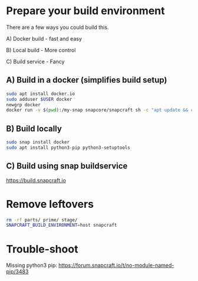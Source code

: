 # Prepare your build environment

There are a few ways you could build this.

A) Docker build - fast and easy

B) Local build - More control

C) Build service - Fancy

## A) Build in a docker (simplifies build setup)
```bash
sudo apt install docker.io
sudo adduser $USER docker
newgrp docker 
docker run -v $(pwd):/my-snap snapcore/snapcraft sh -c "apt update && cd /my-snap && snapcraft"
```

## B) Build locally
```bash
sudo snap install docker
sudo apt install python3-pip python3-setuptools
```

## C) Build using snap buildservice
https://build.snapcraft.io


# Remove leftovers
```bash
rm -rf parts/ prime/ stage/ 
SNAPCRAFT_BUILD_ENVIRONMENT=host snapcraft
```

# Trouble-shoot

Missing python3 pip:
   https://forum.snapcraft.io/t/no-module-named-pip/3483
